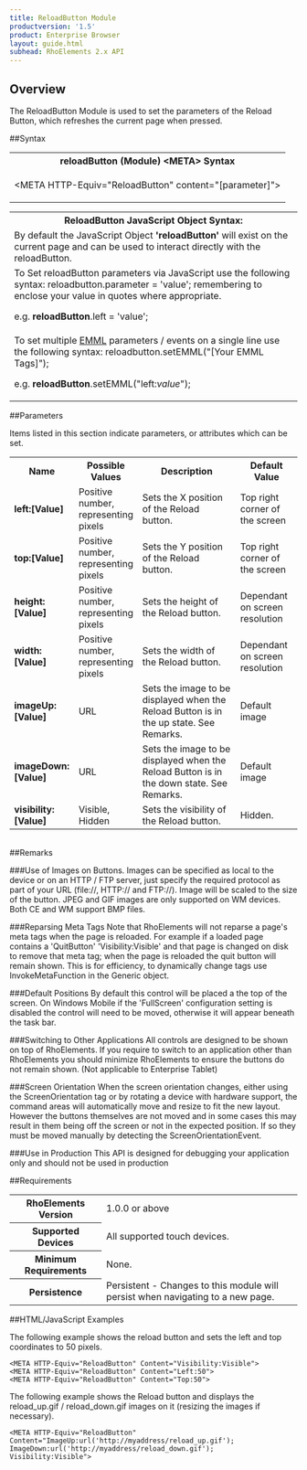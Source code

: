 ```yaml
---
title: ReloadButton Module
productversion: '1.5'
product: Enterprise Browser
layout: guide.html
subhead: RhoElements 2.x API
---
```


## Overview
The ReloadButton Module is used to set the parameters of the Reload Button, which refreshes the current page when pressed.

##Syntax
<table class="re-table"><tr><th class="tableHeading">reloadButton (Module) &lt;META&gt; Syntax
</th></tr><tr><td class="clsSyntaxCells clsOddRow"><p>&lt;META HTTP-Equiv="ReloadButton" content="[parameter]"&gt;</p></td></tr></table>
<table class="re-table"><tr><th class="tableHeading">ReloadButton JavaScript Object Syntax:</th></tr><tr><td class="clsSyntaxCells clsOddRow">
By default the JavaScript Object <b>'reloadButton'</b> will exist on the current page and can be used to interact directly with the reloadButton.
</td></tr><tr><td class="clsSyntaxCells clsEvenRow">
To Set reloadButton parameters via JavaScript use the following syntax: reloadbutton.parameter = 'value'; remembering to enclose your value in quotes where appropriate.  
<P />e.g. <b>reloadButton</b>.left = 'value';
</td></tr><tr><td class="clsSyntaxCells clsOddRow">							
To set multiple <a href="/rhoelements/EMMLOverview">EMML</a> parameters / events on a single line use the following syntax: reloadbutton.setEMML("[Your EMML Tags]");
<P />
e.g. <b>reloadButton</b>.setEMML("left:<i>value</i>");							
</td></tr></table>


##Parameters


Items listed in this section indicate parameters, or attributes which can be set.
<table class="re-table"><col width="20%" /><col width="20%" /><col width="38%" /><col width="22%" /><tr><th class="tableHeading">Name</th><th class="tableHeading">Possible Values</th><th class="tableHeading">Description</th><th class="tableHeading">Default Value</th></tr><tr><td class="clsSyntaxCells clsOddRow"><b>left:[Value]
</b></td><td class="clsSyntaxCells clsOddRow">Positive number, representing pixels</td><td class="clsSyntaxCells clsOddRow">Sets the X position of the Reload button.</td><td class="clsSyntaxCells clsOddRow">Top right corner of the screen</td></tr><tr><td class="clsSyntaxCells clsEvenRow"><b>top:[Value]
</b></td><td class="clsSyntaxCells clsEvenRow">Positive number, representing pixels</td><td class="clsSyntaxCells clsEvenRow">Sets the Y position of the Reload button.</td><td class="clsSyntaxCells clsEvenRow">Top right corner of the screen</td></tr><tr><td class="clsSyntaxCells clsOddRow"><b>height:[Value]
</b></td><td class="clsSyntaxCells clsOddRow">Positive number, representing pixels</td><td class="clsSyntaxCells clsOddRow">Sets the height of the Reload button.</td><td class="clsSyntaxCells clsOddRow">Dependant on screen resolution</td></tr><tr><td class="clsSyntaxCells clsEvenRow"><b>width:[Value]
</b></td><td class="clsSyntaxCells clsEvenRow">Positive number, representing pixels</td><td class="clsSyntaxCells clsEvenRow">Sets the width of the Reload button.</td><td class="clsSyntaxCells clsEvenRow">Dependant on screen resolution</td></tr><tr><td class="clsSyntaxCells clsOddRow"><b>imageUp:[Value]
</b></td><td class="clsSyntaxCells clsOddRow">URL</td><td class="clsSyntaxCells clsOddRow">Sets the image to be displayed when the Reload Button is in the up state. See Remarks.</td><td class="clsSyntaxCells clsOddRow">Default image</td></tr><tr><td class="clsSyntaxCells clsEvenRow"><b>imageDown:[Value]
</b></td><td class="clsSyntaxCells clsEvenRow">URL</td><td class="clsSyntaxCells clsEvenRow">Sets the image to be displayed when the Reload Button is in the down state. See Remarks.</td><td class="clsSyntaxCells clsEvenRow">Default image</td></tr><tr><td class="clsSyntaxCells clsOddRow"><b>visibility:[Value]
</b></td><td class="clsSyntaxCells clsOddRow">Visible, Hidden</td><td class="clsSyntaxCells clsOddRow">Sets the visibility of the Reload button.</td><td class="clsSyntaxCells clsOddRow">Hidden.</td></tr></table>
<table class="re-table"><col width="78%" /><col width="8%" /><col width="1%" /><col width="5%" /><col width="1%" /><col width="5%" /><col width="2%" /></table>




##Remarks


###Use of Images on Buttons.
Images can be specified as local to the device or on an HTTP / FTP server, just specify the required protocol as part of your URL (file://\, HTTP:// and FTP://). Image will be scaled to the size of the button. JPEG and GIF images are only supported on WM devices. Both CE and WM support BMP files.


###Reparsing Meta Tags
Note that RhoElements will not reparse a page's meta tags when the page is reloaded. For example if a loaded page contains a 'QuitButton' 'Visibility:Visible' and that page is changed on disk to remove that meta tag; when the page is reloaded the quit button will remain shown. This is for efficiency, to dynamically change tags use InvokeMetaFunction in the Generic object.


###Default Positions
By default this control will be placed a the top of the screen. On Windows Mobile if the 'FullScreen' configuration setting is disabled the control will need to be moved, otherwise it will appear beneath the task bar.


###Switching to Other Applications
All controls are designed to be shown on top of RhoElements. If you require to switch to an application other than RhoElements you should minimize RhoElements to ensure the buttons do not remain shown. (Not applicable to Enterprise Tablet)


###Screen Orientation
When the screen orientation changes, either using the ScreenOrientation tag or by rotating a device with hardware support, the command areas will automatically move and resize to fit the new layout. However the buttons themselves are not moved and in some cases this may result in them being off the screen or not in the expected position. If so they must be moved manually by detecting the ScreenOrientationEvent.


###Use in Production
This API is designed for debugging your application only and should not be used in production




##Requirements

<table class="re-table"><tr><th class="tableHeading">RhoElements Version</th><td class="clsSyntaxCell clsEvenRow">1.0.0 or above
</td></tr><tr><th class="tableHeading">Supported Devices</th><td class="clsSyntaxCell clsOddRow">All supported touch devices.</td></tr><tr><th class="tableHeading">Minimum Requirements</th><td class="clsSyntaxCell clsOddRow">None.</td></tr><tr><th class="tableHeading">Persistence</th><td class="clsSyntaxCell clsEvenRow">Persistent - Changes to this module will persist when navigating to a new page.</td></tr></table>


##HTML/JavaScript Examples

The following example shows the reload button and sets the left and top coordinates to 50 pixels.

	<META HTTP-Equiv="ReloadButton" Content="Visibility:Visible">
	<META HTTP-Equiv="ReloadButton" Content="Left:50">
	<META HTTP-Equiv="ReloadButton" Content="Top:50">
					
The following example shows the Reload button and displays the reload_up.gif / reload_down.gif images on it (resizing the images if necessary).

	<META HTTP-Equiv="ReloadButton" Content="ImageUp:url('http://myaddress/reload_up.gif'); ImageDown:url('http://myaddress/reload_down.gif'); Visibility:Visible">
					





